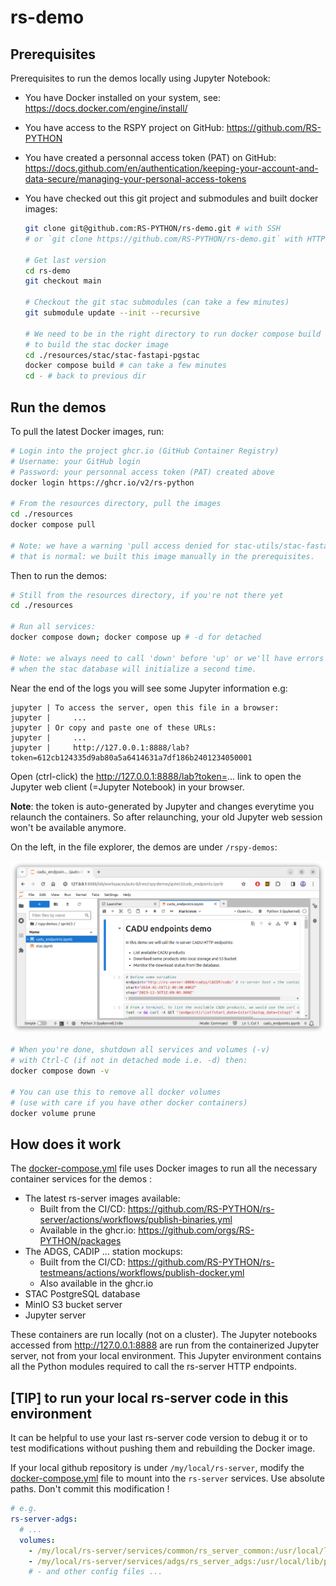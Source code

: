 # rs-demo

## Prerequisites

Prerequisites to run the demos locally using Jupyter Notebook: 

  * You have Docker installed on your system, see: https://docs.docker.com/engine/install/
  * You have access to the RSPY project on GitHub: https://github.com/RS-PYTHON
  * You have created a personnal access token (PAT) on GitHub: https://docs.github.com/en/authentication/keeping-your-account-and-data-secure/managing-your-personal-access-tokens
  * You have checked out this git project and submodules and built docker images:

    ```bash
    git clone git@github.com:RS-PYTHON/rs-demo.git # with SSH
    # or `git clone https://github.com/RS-PYTHON/rs-demo.git` with HTTPS

    # Get last version
    cd rs-demo
    git checkout main

    # Checkout the git stac submodules (can take a few minutes)
    git submodule update --init --recursive

    # We need to be in the right directory to run docker compose build
    # to build the stac docker image
    cd ./resources/stac/stac-fastapi-pgstac
    docker compose build # can take a few minutes
    cd - # back to previous dir
    ```

## Run the demos

To pull the latest Docker images, run:

```bash
# Login into the project ghcr.io (GitHub Container Registry)
# Username: your GitHub login
# Password: your personnal access token (PAT) created above
docker login https://ghcr.io/v2/rs-python

# From the resources directory, pull the images
cd ./resources
docker compose pull

# Note: we have a warning 'pull access denied for stac-utils/stac-fastapi-pgstac'
# that is normal: we built this image manually in the prerequisites.
```

Then to run the demos:

```bash
# Still from the resources directory, if you're not there yet
cd ./resources

# Run all services:
docker compose down; docker compose up # -d for detached

# Note: we always need to call 'down' before 'up' or we'll have errors
# when the stac database will initialize a second time.
```

Near the end of the logs you will see some Jupyter information e.g:
```
jupyter | To access the server, open this file in a browser:
jupyter |     ...
jupyter | Or copy and paste one of these URLs:
jupyter |     ...
jupyter |     http://127.0.0.1:8888/lab?token=612cb124335d9ab80a5a6414631a7df186b2401234050001
```

Open (ctrl-click) the http://127.0.0.1:8888/lab?token=... link to open the Jupyter web client (=Jupyter Notebook) in your browser.

__Note__: the token is auto-generated by Jupyter and changes everytime you relaunch the containers. So after relaunching, your old Jupyter web session won't be available anymore.

On the left, in the file explorer, the demos are under `/rspy-demos`:

![alt text](./doc/images/jupyter.png "Title")

```bash
# When you're done, shutdown all services and volumes (-v)
# with Ctrl-C (if not in detached mode i.e. -d) then:
docker compose down -v

# You can use this to remove all docker volumes 
# (use with care if you have other docker containers)
docker volume prune
```

## How does it work

The [docker-compose.yml](resources/docker-compose.yml) file uses Docker images to run all the necessary container services for the demos :

  * The latest rs-server images available:
    * Built from the CI/CD: https://github.com/RS-PYTHON/rs-server/actions/workflows/publish-binaries.yml
    * Available in the ghcr.io: https://github.com/orgs/RS-PYTHON/packages
  * The ADGS, CADIP ... station mockups:
    * Built from the CI/CD: https://github.com/RS-PYTHON/rs-testmeans/actions/workflows/publish-docker.yml
    * Also available in the ghcr.io
  * STAC PostgreSQL database
  * MinIO S3 bucket server
  * Jupyter server

These containers are run locally (not on a cluster). The Jupyter notebooks accessed from http://127.0.0.1:8888 are run from the containerized Jupyter server, not from your local environment. This Jupyter environment contains all the Python modules required to call the rs-server HTTP endpoints.

## [TIP] to run your local rs-server code in this environment

It can be helpful to use your last rs-server code version to debug it or to test modifications without pushing them and rebuilding the Docker image.

If your local github repository is under `/my/local/rs-server`,  modify the [docker-compose.yml](resources/docker-compose.yml) file to mount into the `rs-server` services. Use absolute paths. Don't commit this modification !
```yaml
# e.g.
rs-server-adgs:
  # ...
  volumes:
    - /my/local/rs-server/services/common/rs_server_common:/usr/local/lib/python3.11/site-packages/rs_server_common
    - /my/local/rs-server/services/adgs/rs_server_adgs:/usr/local/lib/python3.11/site-packages/rs_server_adgs
    # - and other config files ...
```